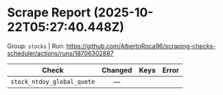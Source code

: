 # Scrape Report (2025-10-22T05:27:40.448Z)

Group: `stocks`  |  Run: https://github.com/AlbertoRoca96/scraping-checks-scheduler/actions/runs/18706302887

| Check | Changed | Keys | Error |
|---|:---:|:--|:--|
| `stock_ntdoy_global_quote` | — |  |  |
